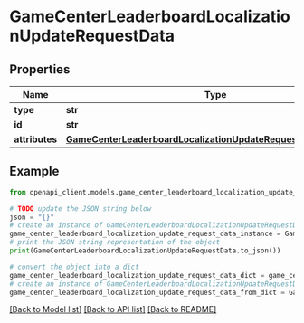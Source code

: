 # GameCenterLeaderboardLocalizationUpdateRequestData


## Properties

Name | Type | Description | Notes
------------ | ------------- | ------------- | -------------
**type** | **str** |  | 
**id** | **str** |  | 
**attributes** | [**GameCenterLeaderboardLocalizationUpdateRequestDataAttributes**](GameCenterLeaderboardLocalizationUpdateRequestDataAttributes.md) |  | [optional] 

## Example

```python
from openapi_client.models.game_center_leaderboard_localization_update_request_data import GameCenterLeaderboardLocalizationUpdateRequestData

# TODO update the JSON string below
json = "{}"
# create an instance of GameCenterLeaderboardLocalizationUpdateRequestData from a JSON string
game_center_leaderboard_localization_update_request_data_instance = GameCenterLeaderboardLocalizationUpdateRequestData.from_json(json)
# print the JSON string representation of the object
print(GameCenterLeaderboardLocalizationUpdateRequestData.to_json())

# convert the object into a dict
game_center_leaderboard_localization_update_request_data_dict = game_center_leaderboard_localization_update_request_data_instance.to_dict()
# create an instance of GameCenterLeaderboardLocalizationUpdateRequestData from a dict
game_center_leaderboard_localization_update_request_data_from_dict = GameCenterLeaderboardLocalizationUpdateRequestData.from_dict(game_center_leaderboard_localization_update_request_data_dict)
```
[[Back to Model list]](../README.md#documentation-for-models) [[Back to API list]](../README.md#documentation-for-api-endpoints) [[Back to README]](../README.md)


